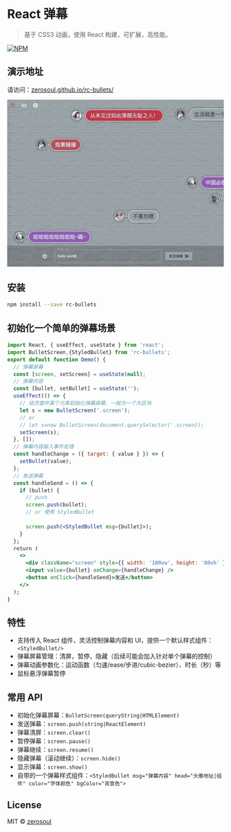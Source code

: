 # React 弹幕

> 基于 CSS3 动画，使用 React 构建，可扩展，高性能。

[![NPM](https://img.shields.io/npm/v/rc-bullets.svg)](https://www.npmjs.com/package/rc-bullets)

## 演示地址

请访问：[zerosoul.github.io/rc-bullets/](https://zerosoul.github.io/rc-bullets/)

![demo gif](demo.gif)

## 安装

```bash
npm install --save rc-bullets
```

## 初始化一个简单的弹幕场景

```jsx
import React, { useEffect, useState } from 'react';
import BulletScreen,{StyledBullet} from 'rc-bullets';
export default function Demo() {
  // 弹幕屏幕
  const [screen, setScreen] = useState(null);
  // 弹幕内容
  const [bullet, setBullet] = useState('');
  useEffect(() => {
    // 给页面中某个元素初始化弹幕屏幕，一般为一个大区块
    let s = new BulletScreen('.screen');
    // or
    // let s=new BulletScreen(document.querySelector('.screen));
    setScreen(s);
  }, []);
  // 弹幕内容输入事件处理
  const handleChange = ({ target: { value } }) => {
    setBullet(value);
  };
  // 发送弹幕
  const handleSend = () => {
    if (bullet) {
      // push
      screen.push(bullet);
      // or 使用 StyledBullet

      screen.push(<StyledBullet msg={bullet}>);
    }
  };
  return (
    <>
      <div className="screen" style={{ width: '100vw', height: '80vh' }}></div>
      <input value={bullet} onChange={handleChange} />
      <button onClick={handleSend}>发送</button>
    </>
  );
}
```

## 特性

- 支持传入 React 组件，灵活控制弹幕内容和 UI，提供一个默认样式组件：`<StyledBullet/>`
- 弹幕屏幕管理：清屏，暂停，隐藏（后续可能会加入针对单个弹幕的控制）
- 弹幕动画参数化：运动函数（匀速/ease/步进/cubic-bezier）、时长（秒）等
- 鼠标悬浮弹幕暂停

## 常用 API

- 初始化弹幕屏幕：`BulletScreen(queryString|HTMLElement)`
- 发送弹幕：`screen.push(string|ReactElement)`
- 弹幕清屏：`screen.clear()`
- 暂停弹幕：`screen.pause()`
- 弹幕继续：`screen.resume()`
- 隐藏弹幕（滚动继续）：`screen.hide()`
- 显示弹幕：`screen.show()`
- 自带的一个弹幕样式组件：`<StyledBullet msg="弹幕内容" head="头像地址|组件" color="字体颜色" bgColor="背景色">`

## License

MIT © [zerosoul](https://github.com/zerosoul)
